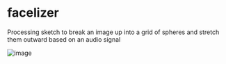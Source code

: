# facelizer
Processing sketch to break an image up into a grid of spheres and stretch them outward based on an audio signal

![image](https://user-images.githubusercontent.com/1002229/155862540-bbb7a124-c120-4f55-b41c-d19dd095f3e5.png)
